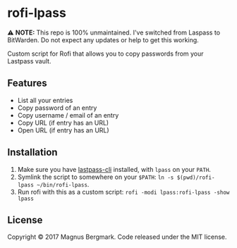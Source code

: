 # rofi-lpass

:warning: **NOTE:** This repo is 100% unmaintained. I've switched from Laspass to BitWarden. Do not expect any updates or help to get this working.

Custom script for Rofi that allows you to copy passwords from your Lastpass vault.

## Features

* List all your entries
* Copy password of an entry
* Copy username / email of an entry
* Copy URL (if entry has an URL)
* Open URL (if entry has an URL)

## Installation

1. Make sure you have [lastpass-cli](https://github.com/lastpass/lastpass-cli) installed, with `lpass` on your `PATH`.
2. Symlink the script to somewhere on your `$PATH`: `ln -s $(pwd)/rofi-lpass ~/bin/rofi-lpass`.
3. Run rofi with this as a custom script: `rofi -modi lpass:rofi-lpass -show lpass`

## License

Copyright © 2017 Magnus Bergmark. Code released under the MIT license.
